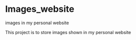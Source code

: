 # Images_website
images in my personal website

This project is to store images shown in my personal website
